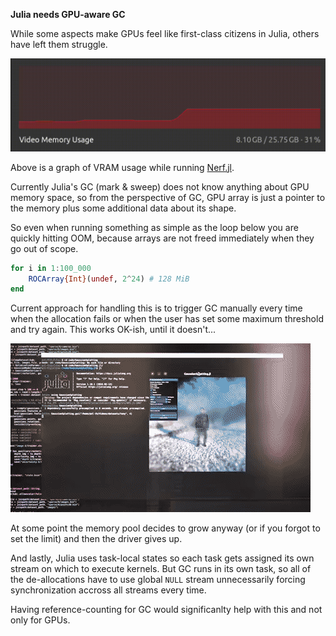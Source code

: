 **Julia needs GPU-aware GC**

While some aspects make GPUs feel like first-class citizens in Julia,
others have left them struggle.

![Running out of GPU memory](/assets/gpu-memory.gif)

Above is a graph of VRAM usage while running [Nerf.jl](https://github.com/JuliaNeuralGraphics/Nerf.jl).

Currently Julia's GC (mark & sweep) does not know anything about GPU memory space,
so from the perspective of GC, GPU array is just a pointer to the memory plus some
additional data about its shape.

So even when running something as simple as the loop below you
are quickly hitting OOM, because arrays are not freed immediately
when they go out of scope.

```julia
for i in 1:100_000
    ROCArray{Int}(undef, 2^24) # 128 MiB
end
```

Current approach for handling this is to trigger GC manually every time when
the allocation fails or when the user has set some maximum threshold and try again.
This works OK-ish, until it doesn't...

![OOM](/assets/oom.gif)

At some point the memory pool decides to grow anyway (or if you forgot to set the limit)
and then the driver gives up.

And lastly, Julia uses task-local states so each task gets assigned its own
stream on which to execute kernels.
But GC runs in its own task, so all of the de-allocations have to use
global `NULL` stream unnecessarily forcing synchronization accross all streams
every time.

Having reference-counting for GC would significanlty help with this and not only for GPUs.
